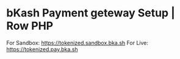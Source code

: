 # bKash Payment geteway Setup | Row PHP

For Sandbox: https://tokenized.sandbox.bka.sh
For Live: https://tokenized.pay.bka.sh
